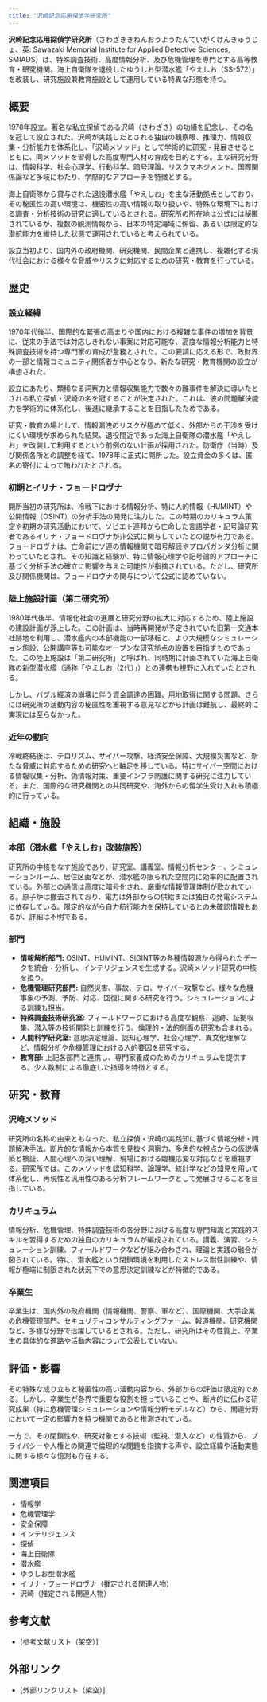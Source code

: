 ```yaml
---
title: "沢崎記念応用探偵学研究所"
---
```


**沢崎記念応用探偵学研究所**（さわざききねんおうようたんていがくけんきゅうじょ、英: Sawazaki Memorial Institute for Applied Detective Sciences, SMIADS）は、特殊調査技術、高度情報分析、及び危機管理を専門とする高等教育・研究機関。海上自衛隊を退役したゆうしお型潜水艦「やえしお（SS-572）」を改装し、研究施設兼教育施設として運用している特異な形態を持つ。

## 概要

1978年設立。著名な私立探偵である沢崎（さわざき）の功績を記念し、その名を冠して設立された。沢崎が実践したとされる独自の観察眼、推理力、情報収集・分析能力を体系化し、「沢崎メソッド」として学術的に研究・発展させるとともに、同メソッドを習得した高度専門人材の育成を目的とする。主な研究分野は、情報科学、社会心理学、行動科学、暗号理論、リスクマネジメント、国際関係論など多岐にわたり、学際的なアプローチを特徴とする。

海上自衛隊から貸与された退役潜水艦「やえしお」を主な活動拠点としており、その秘匿性の高い環境は、機密性の高い情報の取り扱いや、特殊な環境下における調査・分析技術の研究に適しているとされる。研究所の所在地は公式には秘匿されているが、複数の観測情報から、日本の特定海域に係留、あるいは限定的な潜航能力を維持した状態で運用されていると考えられている。

設立当初より、国内外の政府機関、研究機関、民間企業と連携し、複雑化する現代社会における様々な脅威やリスクに対応するための研究・教育を行っている。

## 歴史

### 設立経緯

1970年代後半、国際的な緊張の高まりや国内における複雑な事件の増加を背景に、従来の手法では対応しきれない事案に対応可能な、高度な情報分析能力と特殊調査技術を持つ専門家の育成が急務とされた。この要請に応える形で、政財界の一部と情報コミュニティ関係者が中心となり、新たな研究・教育機関の設立が構想された。

設立にあたり、類稀なる洞察力と情報収集能力で数々の難事件を解決に導いたとされる私立探偵・沢崎の名を冠することが決定された。これは、彼の問題解決能力を学術的に体系化し、後進に継承することを目指したためである。

研究・教育の場として、情報漏洩のリスクが極めて低く、外部からの干渉を受けにくい環境が求められた結果、退役間近であった海上自衛隊の潜水艦「やえしお」を改装して利用するという前例のない計画が採用された。防衛庁（当時）及び関係各所との調整を経て、1978年に正式に開所した。設立資金の多くは、匿名の寄付によって賄われたとされる。

### 初期とイリナ・フョードロヴナ

開所当初の研究所は、冷戦下における情報分析、特に人的情報（HUMINT）や公開情報（OSINT）の分析手法の開発に注力した。この時期のカリキュラム策定や初期の研究活動において、ソビエト連邦から亡命した言語学者・記号論研究者であるイリナ・フョードロヴナが非公式に関与していたとの説が有力である。フョードロヴナは、亡命前にソ連の情報機関で暗号解読やプロパガンダ分析に関わっていたとされ、その知識と経験が、特に情報心理学や記号論的アプローチに基づく分析手法の確立に影響を与えた可能性が指摘されている。ただし、研究所及び関係機関は、フョードロヴナの関与について公式に認めていない。

### 陸上施設計画（第二研究所）

1980年代後半、情報化社会の進展と研究分野の拡大に対応するため、陸上施設の建設計画が浮上した。この計画は、当時再開発が予定されていた旧第一交通本社跡地を利用し、潜水艦内の本部機能の一部移転と、より大規模なシミュレーション施設、公開講座等も可能なオープンな研究拠点の設置を目指すものであった。この陸上施設は「第二研究所」と呼ばれ、同時期に計画されていた海上自衛隊の新型潜水艦（通称「やえしお（2代）」）との連携も視野に入れていたとされる。

しかし、バブル経済の崩壊に伴う資金調達の困難、用地取得に関する問題、さらには研究所の活動内容の秘匿性を重視する意見などから計画は難航し、最終的に実現には至らなかった。

### 近年の動向

冷戦終結後は、テロリズム、サイバー攻撃、経済安全保障、大規模災害など、新たな脅威に対応するための研究へと軸足を移している。特にサイバー空間における情報収集・分析、偽情報対策、重要インフラ防護に関する研究に注力している。また、国際的な研究機関との共同研究や、海外からの留学生受け入れも積極的に行っている。

## 組織・施設

### 本部（潜水艦「やえしお」改装施設）

研究所の中核をなす施設であり、研究室、講義室、情報分析センター、シミュレーションルーム、居住区画などが、潜水艦の限られた空間内に効率的に配置されている。外部との通信は高度に暗号化され、厳重な情報管理体制が敷かれている。原子炉は撤去されており、電力は外部からの供給または独自の発電システムに依存している。限定的ながら自力航行能力を保持しているとの未確認情報もあるが、詳細は不明である。

### 部門

*   **情報解析部門:** OSINT、HUMINT、SIGINT等の各種情報源から得られたデータを統合・分析し、インテリジェンスを生成する。沢崎メソッド研究の中核を担う。
*   **危機管理研究部門:** 自然災害、事故、テロ、サイバー攻撃など、様々な危機事象の予測、予防、対応、回復に関する研究を行う。シミュレーションによる訓練も担当。
*   **特殊調査技術研究室:** フィールドワークにおける高度な観察、追跡、証拠収集、潜入等の技術開発と訓練を行う。倫理的・法的側面の研究も含まれる。
*   **人間科学研究室:** 意思決定理論、認知心理学、社会心理学、異文化理解など、情報分析や危機管理における人的要因を研究する。
*   **教育部:** 上記各部門と連携し、専門家養成のためのカリキュラムを提供する。少人数制による徹底した指導を特徴とする。

## 研究・教育

### 沢崎メソッド

研究所の名称の由来ともなった、私立探偵・沢崎の実践知に基づく情報分析・問題解決手法。断片的な情報から本質を見抜く洞察力、多角的な視点からの仮説構築と検証、人間心理への深い理解、現場における臨機応変な対応などを重視する。研究所では、このメソッドを認知科学、論理学、統計学などの知見を用いて体系化し、再現性と汎用性のある分析フレームワークとして発展させることを目指している。

### カリキュラム

情報分析、危機管理、特殊調査技術の各分野における高度な専門知識と実践的スキルを習得するための独自のカリキュラムが編成されている。講義、演習、シミュレーション訓練、フィールドワークなどが組み合わされ、理論と実践の融合が図られている。特に、潜水艦という閉鎖環境を利用したストレス耐性訓練や、情報が極端に制限された状況下での意思決定訓練などが特徴的である。

### 卒業生

卒業生は、国内外の政府機関（情報機関、警察、軍など）、国際機関、大手企業の危機管理部門、セキュリティコンサルティングファーム、報道機関、研究機関など、多様な分野で活躍しているとされる。ただし、研究所はその性質上、卒業生の具体的な進路や活動内容について公表していない。

## 評価・影響

その特殊な成り立ちと秘匿性の高い活動内容から、外部からの評価は限定的である。しかし、卒業生が各界で重要な役割を担っていることや、断片的に伝わる研究成果（特に危機管理シミュレーションや情報分析モデルなど）から、関連分野において一定の影響力を持つ機関であると推測されている。

一方で、その閉鎖性や、研究対象とする技術（監視、潜入など）の性質から、プライバシーや人権との関連で倫理的な問題を指摘する声や、設立経緯や活動実態に関する様々な憶測も存在する。

## 関連項目

*   情報学
*   危機管理学
*   安全保障
*   インテリジェンス
*   探偵
*   海上自衛隊
*   潜水艦
*   ゆうしお型潜水艦
*   イリナ・フョードロヴナ（推定される関連人物）
*   沢崎（推定される関連人物）

## 参考文献

*   \[参考文献リスト（架空）]

## 外部リンク

*   \[外部リンクリスト（架空）]